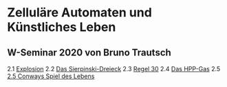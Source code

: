 # Zelluläre Automaten und Künstliches Leben
## W-Seminar 2020 von Bruno Trautsch
2.1 [Explosion](./Explosion)
2.2 [Das Sierpinski-Dreieck](./Sierpinski-Dreieck)
2.3 [Regel 30](./Regel-30)
2.4 [Das HPP-Gas](./HPP-Gas)
2.5 [2.5 Conways Spiel des Lebens](./LIFE)
